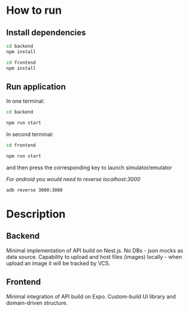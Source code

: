 # How to run

## Install dependencies

```bash
cd backend
npm install
```

```bash
cd frontend
npm install
```

## Run application

In one terminal:

```bash
cd backend

npm run start
```

In second terminal:

```bash
cd frontend

npm run start
```
and then press the corresponding key to launch simulator/emulator

*For android you would need to reverse localhost:3000*

```bash
adb reverse 3000:3000
```

# Description

## Backend

Minimal implementation of API build on Nest.js. No DBs - json mocks as data source. Capability to upload and host files (images) locally - when upload an image it will be tracked by VCS.

## Frontend

Minimal integration of API build on Expo. Custom-build UI library and domain-driven structure.
